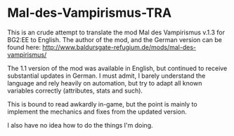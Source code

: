 # Mal-des-Vampirismus-TRA
This is an crude attempt to translate the mod Mal des Vampirismus v.1.3 for BG2:EE to English. 
The author of the mod, and the German version can be found here:
http://www.baldursgate-refugium.de/mods/mal-des-vampirismus/

The 1.1 version of the mod was available in English, but continued to receive substantial updates in German. I must admit, I barely understand the language and rely heavily on automation, but try to adapt all known variables correctly (attributes, stats and such). 

This is bound to read awkardly in-game, but the point is mainly to implement the mechanics and fixes from the updated version.

I also have no idea how to do the things I'm doing.
